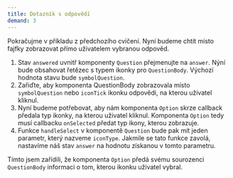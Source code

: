 ```yaml
---
title: Dotazník s odpovědí
demand: 3
---
```


Pokračujme v příkladu z předchozího cvičení. Nyní budeme chtít místo fajfky zobrazovat přímo uživatelem vybranou odpověd. 

1. Stav `answered` uvnitř komponenty `Question` přejmenujte na `answer`. Nýní bude obsahovat řetězec s typem ikonky pro `QuestionBody`. Výchozí hodnota stavu bude `symbolQuestion`. 
1. Zařiďte, aby komponenta QuestionBody zobrazovala místo `symbolQuestion` nebo `iconTick` ikonku odpovědi, na kterou uživatel kliknul.
1. Nyní budeme potřebovat, aby nám komponenta `Option` skrze callback předala typ ikonky, na kterou uživatel kliknul. Komponenta `Option` tedy musí callbacku `onSelected` předat typ ikony, kterou zobrazuje.
1. Funkce `handleSelect` v komponentě `Question` bude pak mít jeden parametr, který nazveme `iconType`. Jakmile se tato funkce zavolá, nastavíme náš stav `answer` na hodnotu získanou v tomto parametru. 

Tímto jsem zařídili, že komponenta `Option` předá svému sourozenci `QuestionBody` informaci o tom, kterou ikonku uživatel vybral. 
